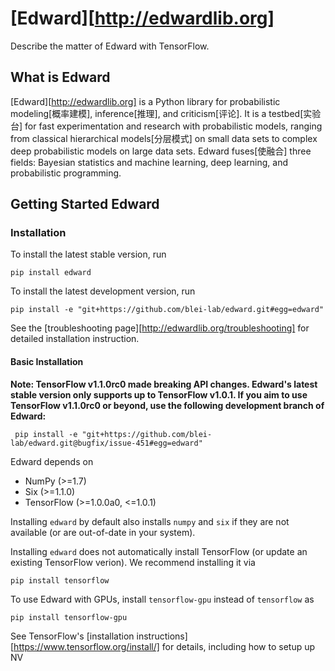 # [Edward][http://edwardlib.org]

Describe the matter of Edward with TensorFlow.

## What is Edward

[Edward][http://edwardlib.org] is a Python library for probabilistic modeling[概率建模], inference[推理], and criticism[评论]. It is a testbed[实验台] for fast experimentation and research with probabilistic models, ranging from classical hierarchical models[分层模式] on small data sets to complex deep probabilistic models on large data sets. Edward fuses[使融合] three fields: Bayesian statistics and machine learning, deep learning, and probabilistic programming.

## Getting Started Edward

### Installation

To install the latest stable version, run

 ` pip install edward `

To install the latest development version, run

` pip install -e "git+https://github.com/blei-lab/edward.git#egg=edward" `

See the [troubleshooting page][http://edwardlib.org/troubleshooting] for detailed installation instruction.

#### Basic Installation

**Note: TensorFlow v1.1.0rc0 made breaking API changes. Edward's latest stable version only supports up to TensorFlow v1.0.1. If you aim to use TensorFlow v1.1.0rc0 or beyond, use the following development branch of Edward:**

``` pip install -e "git+https://github.com/blei-lab/edward.git@bugfix/issue-451#egg=edward"``` 

Edward depends on

* NumPy (>=1.7)
* Six (>=1.1.0)
* TensorFlow (>=1.0.0a0, <=1.0.1)

Installing `edward` by default also installs `numpy` and `six` if they are not available (or are out-of-date in your system).

Installing `edward` does not automatically install TensorFlow (or update an existing TensorFlow verion). We recommend installing it via

``` pip install tensorflow ```

To use Edward with GPUs, install `tensorflow-gpu` instead of `tensorflow` as

``` pip install tensorflow-gpu ```

See TensorFlow's [installation instructions][https://www.tensorflow.org/install/] for details, including how to setup up NV